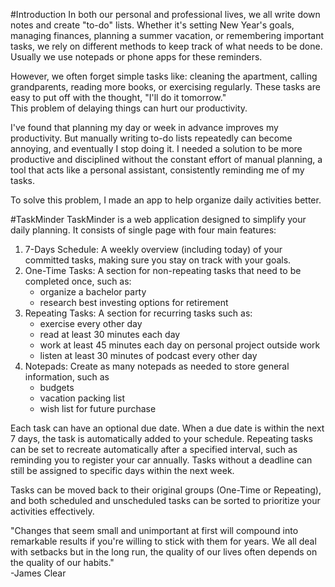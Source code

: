 #Introduction
In both our personal and professional lives, we all write down notes and create "to-do" lists. Whether it's setting New Year's goals, 
managing finances, planning a summer vacation, or remembering important tasks, we rely on different methods to keep track of what needs to be done.\
Usually we use notepads or phone apps for these reminders.

However, we often forget simple tasks like: cleaning the apartment, calling grandparents, 
reading more books, or exercising regularly. These tasks are easy to put off with the thought, "I'll do it tomorrow." \
This problem of delaying things can hurt our productivity.

I've found that planning my day or week in advance improves my productivity. But manually writing to-do lists repeatedly can become annoying, 
and eventually I stop doing it. I needed a solution to be more productive and disciplined without the constant effort of manual planning,
a tool that acts like a personal assistant, consistently reminding me of my tasks.

To solve this problem, I made an app to help organize daily activities better.

#TaskMinder
TaskMinder is a web application designed to simplify your daily planning. 
It consists of single page with four main features:

1. 7-Days Schedule: A weekly overview (including today) of your committed tasks, making sure you stay on track with your goals.
2. One-Time Tasks: A section for non-repeating tasks that need to be completed once, such as:
    - organize a bachelor party
    - research best investing options for retirement
3. Repeating Tasks: A section for recurring tasks such as:
    - exercise every other day
    - read at least 30 minutes each day
    - work at least 45 minutes each day on personal project outside work
    - listen at least 30 minutes of podcast every other day
4. Notepads: Create as many notepads as needed to store general information, such as
    - budgets
    - vacation packing list
    - wish list for future purchase

Each task can have an optional due date. When a due date is within the next 7 days, the task is automatically added to your schedule. 
Repeating tasks can be set to recreate automatically after a specified interval, such as reminding you to register your car annually. 
Tasks without a deadline can still be assigned to specific days within the next week.

Tasks can be moved back to their original groups (One-Time or Repeating), and both scheduled and unscheduled tasks can be sorted to 
prioritize your activities effectively.

"Changes that seem small and unimportant at first will compound into remarkable results if you're willing to stick with them for years. 
We all deal with setbacks but in the long run, the quality of our lives often depends on the quality of our habits."\
-James Clear
